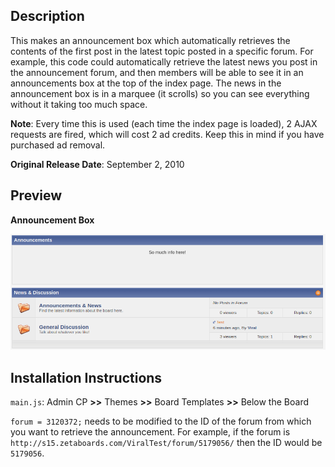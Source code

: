 ## Description

This makes an announcement box which automatically retrieves the contents of the first post in the latest topic posted in a specific forum. For example, this code could automatically retrieve the latest news you post in the announcement forum, and then members will be able to see it in an announcements box at the top of the index page. The news in the announcement box is in a marquee (it scrolls) so you can see everything without it taking too much space.

**Note**: Every time this is used (each time the index page is loaded), 2 AJAX requests are fired, which will cost 2 ad credits. Keep this in mind if you have purchased ad removal.

**Original Release Date**: September 2, 2010

## Preview

**Announcement Box**

![Before](./Preview/box.png)

## Installation Instructions

`main.js`: Admin CP **>>** Themes **>>** Board Templates **>>** Below the Board

`forum = 3120372;` needs to be modified to the ID of the forum from which you want to retrieve the announcement. For example, if the forum is `http://s15.zetaboards.com/ViralTest/forum/5179056/` then the ID would be `5179056`. 
